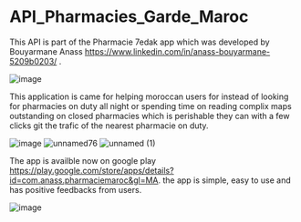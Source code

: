 # API_Pharmacies_Garde_Maroc
This API is part of the Pharmacie 7edak app which was developed by Bouyarmane Anass https://www.linkedin.com/in/anass-bouyarmane-5209b0203/ .

![image](https://user-images.githubusercontent.com/108547817/177330191-7b9c5fa0-edbc-4ff0-9338-2ad91d776480.png)

This application is came for helping moroccan users for instead of looking for pharmacies on duty all night or spending time on reading complix maps outstanding on closed pharmacies which is perishable they can with a few clicks git the trafic of the nearest pharmacie on duty.


![image](https://user-images.githubusercontent.com/108547817/177330506-fb0a0327-e9ba-460f-80aa-e0e1f1cf0196.png)    ![unnamed76](https://user-images.githubusercontent.com/108547817/177330585-b84ad0ca-aa88-411e-b6bf-76dc70bbe3bd.png)   ![unnamed (1)](https://user-images.githubusercontent.com/108547817/177330593-180c3197-fa52-46b2-b2b5-b98e290920cd.png)


The app is availble now on google play https://play.google.com/store/apps/details?id=com.anass.pharmaciemaroc&gl=MA.
the app is simple, easy to use and has positive feedbacks from users.


![image](https://user-images.githubusercontent.com/108547817/177330712-d50ec8da-e53c-4d3d-890a-920e2ded3417.png)

